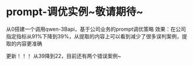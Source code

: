 # prompt-调优实例~敬请期待~
从0搭建一个调用qwen-3Bapi，基于公司业务的prompt调优策略
效果：在公司指定指标从91%下降到39%，从提取的内容上可以看到减少了很多误判案例，提取的内容更准确



更新！！！
从39降到22，目前还有两个错误案例~

